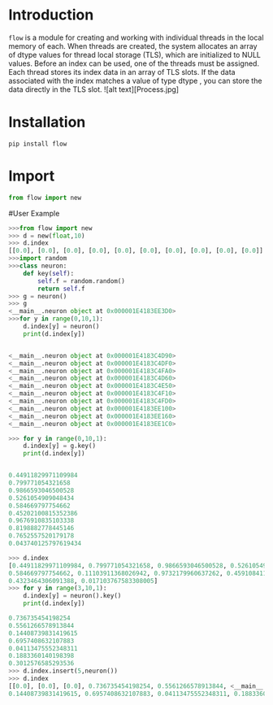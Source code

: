 # Introduction

`flow`  is a module for creating and working with individual threads in the local memory of each.
When threads are created, the system allocates an array of dtype values for thread local storage (TLS), which are initialized to NULL values. 
Before an index can be used, one of the threads must be assigned. Each thread stores its index data in an array of TLS slots. 
If the data associated with the index matches a value of type dtype , you can store the data directly in the TLS slot.
![alt text][Process.jpg]

# Installation
```
pip install flow
```
# Import
```python
from flow import new
```

#User Example
```python
>>>from flow import new
>>> d = new(float,10)
>>> d.index
[[0.0], [0.0], [0.0], [0.0], [0.0], [0.0], [0.0], [0.0], [0.0], [0.0]]
>>>import random
>>>class neuron:
	def key(self):
		self.f = random.random()
		return self.f
>>> g = neuron()
>>> g
<__main__.neuron object at 0x000001E4183EE3D0>
>>>for y in range(0,10,1):
	d.index[y] = neuron()
	print(d.index[y])


<__main__.neuron object at 0x000001E4183C4D90>
<__main__.neuron object at 0x000001E4183C4DF0>
<__main__.neuron object at 0x000001E4183C4FA0>
<__main__.neuron object at 0x000001E4183C4D60>
<__main__.neuron object at 0x000001E4183C4E50>
<__main__.neuron object at 0x000001E4183C4F10>
<__main__.neuron object at 0x000001E4183C4FD0>
<__main__.neuron object at 0x000001E4183EE100>
<__main__.neuron object at 0x000001E4183EE160>
<__main__.neuron object at 0x000001E4183EE1C0>

>>> for y in range(0,10,1):
	d.index[y] = g.key()
	print(d.index[y])


0.44911829971109984
0.799771054321658
0.9866593046500528
0.5261054909048434
0.584669797754662
0.45202100815352386
0.9676910835103338
0.8198882778445146
0.7652557520179178
0.043740125797619434

>>> d.index
[0.44911829971109984, 0.799771054321658, 0.9866593046500528, 0.5261054909048434, 
0.584669797754662, 0.11103911368026942, 0.9732179960637262, 0.45910841138678904, 
0.4323464306091388, 0.017103767583308005]
>>> for y in range(3,10,1):
	d.index[y] = neuron().key()
	print(d.index[y])

0.736735454198254
0.5561266578913844
0.14408739831419615
0.6957408632107883
0.04113475552348311
0.1883360140198398
0.3012576585293536
>>> d.index.insert(5,neuron())
>>> d.index
[[0.0], [0.0], [0.0], 0.736735454198254, 0.5561266578913844, <__main__.neuron object at 0x000001E411A9E8E0>, 
0.14408739831419615, 0.6957408632107883, 0.04113475552348311, 0.1883360140198398, 0.3012576585293536]
```
